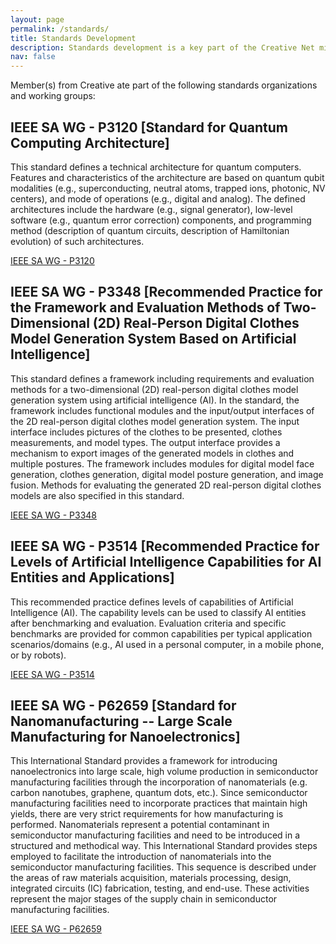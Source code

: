 ```yaml
---
layout: page
permalink: /standards/
title: Standards Development
description: Standards development is a key part of the Creative Net mission. We are committed to developing and maintaining open standards that enable the interoperability of Creative Net services and the broader Internet.
nav: false
---
```


Member(s) from Creative ate part of the following standards organizations and working groups:

## IEEE SA WG - P3120 [Standard for Quantum Computing Architecture]

This standard defines a technical architecture for quantum computers. Features and characteristics of the architecture are based on quantum qubit modalities (e.g., superconducting, neutral atoms, trapped ions, photonic, NV centers), and mode of operations (e.g., digital and analog). The defined architectures include the hardware (e.g., signal generator), low-level software (e.g., quantum error correction) components, and programming method (description of quantum circuits, description of Hamiltonian evolution) of such architectures.

[IEEE SA WG - P3120](https://standards.ieee.org/ieee/3120/11359/)

## IEEE SA WG - P3348 [Recommended Practice for the Framework and Evaluation Methods of Two-Dimensional (2D) Real-Person Digital Clothes Model Generation System Based on Artificial Intelligence]

This standard defines a framework including requirements and evaluation methods for a two-dimensional (2D) real-person digital clothes model generation system using artificial intelligence (AI). In the standard, the framework includes functional modules and the input/output interfaces of the 2D real-person digital clothes model generation system. The input interface includes pictures of the clothes to be presented, clothes measurements, and model types. The output interface provides a mechanism to export images of the generated models in clothes and multiple postures. The framework includes modules for digital model face generation, clothes generation, digital model posture generation, and image fusion. Methods for evaluating the generated 2D real-person digital clothes models are also specified in this standard.

[IEEE SA WG - P3348](https://standards.ieee.org/ieee/3348/11180/)

## IEEE SA WG - P3514 [Recommended Practice for Levels of Artificial Intelligence Capabilities for AI Entities and Applications]

This recommended practice defines levels of capabilities of Artificial Intelligence (AI). The capability levels can be used to classify AI entities after benchmarking and evaluation. Evaluation criteria and specific benchmarks are provided for common capabilities per typical application scenarios/domains (e.g., AI used in a personal computer, in a mobile phone, or by robots).

[IEEE SA WG - P3514](https://standards.ieee.org/ieee/3514/11739/)

## IEEE SA WG - P62659 [Standard for Nanomanufacturing -- Large Scale Manufacturing for Nanoelectronics]

This International Standard provides a framework for introducing nanoelectronics into large scale, high volume production in semiconductor manufacturing facilities through the incorporation of nanomaterials (e.g. carbon nanotubes, graphene, quantum dots, etc.). Since semiconductor manufacturing facilities need to incorporate practices that maintain high yields, there are very strict requirements for how manufacturing is performed. Nanomaterials represent a potential contaminant in semiconductor manufacturing facilities and need to be introduced in a structured and methodical way. This International Standard provides steps employed to facilitate the introduction of nanomaterials into the semiconductor manufacturing facilities. This sequence is described under the areas of raw materials acquisition, materials processing, design, integrated circuits (IC) fabrication, testing, and end-use. These activities represent the major stages of the supply chain in semiconductor manufacturing facilities.

[IEEE SA WG - P62659](https://standards.ieee.org/ieee/62659/11082/)
